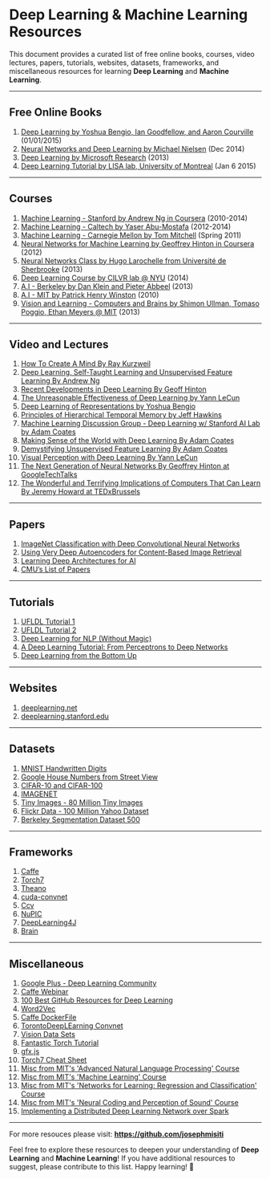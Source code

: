 # Deep Learning & Machine Learning Resources

This document provides a curated list of free online books, courses, video lectures, papers, tutorials, websites, datasets, frameworks, and miscellaneous resources for learning **Deep Learning** and **Machine Learning**.

---

## **Free Online Books**
1. [Deep Learning by Yoshua Bengio, Ian Goodfellow, and Aaron Courville](https://www.deeplearningbook.org/) (01/01/2015)  
2. [Neural Networks and Deep Learning by Michael Nielsen](http://neuralnetworksanddeeplearning.com/) (Dec 2014)  
3. [Deep Learning by Microsoft Research](https://www.microsoft.com/en-us/research/publication/deep-learning/) (2013)  
4. [Deep Learning Tutorial by LISA lab, University of Montreal](https://deeplearning.net/tutorial/) (Jan 6 2015)  

---

## **Courses**
1. [Machine Learning - Stanford by Andrew Ng in Coursera](https://www.coursera.org/learn/machine-learning) (2010-2014)  
2. [Machine Learning - Caltech by Yaser Abu-Mostafa](https://work.caltech.edu/telecourse.html) (2012-2014)  
3. [Machine Learning - Carnegie Mellon by Tom Mitchell](http://www.cs.cmu.edu/~tom/10701_sp11/) (Spring 2011)  
4. [Neural Networks for Machine Learning by Geoffrey Hinton in Coursera](https://www.coursera.org/learn/neural-networks) (2012)  
5. [Neural Networks Class by Hugo Larochelle from Université de Sherbrooke](https://www.youtube.com/playlist?list=PL6Xpj9I5qXYEcOhn7TqghAJ6NAPrNmUBH) (2013)  
6. [Deep Learning Course by CILVR lab @ NYU](https://cilvr.cs.nyu.edu/doku.php?id=deeplearning:courses) (2014)  
7. [A.I - Berkeley by Dan Klein and Pieter Abbeel](https://inst.eecs.berkeley.edu/~cs188/fa13/) (2013)  
8. [A.I - MIT by Patrick Henry Winston](https://ocw.mit.edu/courses/electrical-engineering-and-computer-science/6-034-artificial-intelligence-fall-2010/) (2010)  
9. [Vision and Learning - Computers and Brains by Shimon Ullman, Tomaso Poggio, Ethan Meyers @ MIT](https://ocw.mit.edu/courses/brain-and-cognitive-sciences/9-657-the-psychology-of-vision-and-learning-fall-2005/) (2013)  

---

## **Video and Lectures**
1. [How To Create A Mind By Ray Kurzweil](https://www.youtube.com/watch?v=o7M8o5wZuSQ)  
2. [Deep Learning, Self-Taught Learning and Unsupervised Feature Learning By Andrew Ng](https://www.youtube.com/watch?v=ZmNOAtZIgIk)  
3. [Recent Developments in Deep Learning By Geoff Hinton](https://www.youtube.com/watch?v=vShMxxqtDDs)  
4. [The Unreasonable Effectiveness of Deep Learning by Yann LeCun](https://www.youtube.com/watch?v=sc-KbuZqGkI)  
5. [Deep Learning of Representations by Yoshua Bengio](https://www.youtube.com/watch?v=4xsVFLnHC_0)  
6. [Principles of Hierarchical Temporal Memory by Jeff Hawkins](https://www.youtube.com/watch?v=6ufPpZDmPKA)  
7. [Machine Learning Discussion Group - Deep Learning w/ Stanford AI Lab by Adam Coates](https://www.youtube.com/watch?v=2QJiH5U6OMQ)  
8. [Making Sense of the World with Deep Learning By Adam Coates](https://www.youtube.com/watch?v=3boKlkPBckA)  
9. [Demystifying Unsupervised Feature Learning By Adam Coates](https://www.youtube.com/watch?v=ZmNOAtZIgIk)  
10. [Visual Perception with Deep Learning By Yann LeCun](https://www.youtube.com/watch?v=0bMe_vCZo30)  
11. [The Next Generation of Neural Networks By Geoffrey Hinton at GoogleTechTalks](https://www.youtube.com/watch?v=AyzOUbkUf3M)  
12. [The Wonderful and Terrifying Implications of Computers That Can Learn By Jeremy Howard at TEDxBrussels](https://www.youtube.com/watch?v=xx310zM3tLs)  

---

## **Papers**
1. [ImageNet Classification with Deep Convolutional Neural Networks](https://papers.nips.cc/paper/4824-imagenet-classification-with-deep-convolutional-neural-networks.pdf)  
2. [Using Very Deep Autoencoders for Content-Based Image Retrieval](https://arxiv.org/abs/1404.1777)  
3. [Learning Deep Architectures for AI](https://www.iro.umontreal.ca/~bengioy/papers/ftml_book.pdf)  
4. [CMU’s List of Papers](https://www.cs.cmu.edu/~rsalakhu/papers.html)  

---

## **Tutorials**
1. [UFLDL Tutorial 1](http://ufldl.stanford.edu/tutorial/)  
2. [UFLDL Tutorial 2](http://ufldl.stanford.edu/tutorial/supervised/LinearRegression/)  
3. [Deep Learning for NLP (Without Magic)](https://www.youtube.com/watch?v=OQQ-W_63UgQ)  
4. [A Deep Learning Tutorial: From Perceptrons to Deep Networks](https://www.toptal.com/machine-learning/an-introduction-to-deep-learning-from-perceptrons-to-deep-networks)  
5. [Deep Learning from the Bottom Up](https://www.metacademy.org/roadmaps/rgrosse/deep_learning)  

---

## **Websites**
1. [deeplearning.net](http://deeplearning.net/)  
2. [deeplearning.stanford.edu](http://deeplearning.stanford.edu/)  

---

## **Datasets**
1. [MNIST Handwritten Digits](http://yann.lecun.com/exdb/mnist/)  
2. [Google House Numbers from Street View](http://ufldl.stanford.edu/housenumbers/)  
3. [CIFAR-10 and CIFAR-100](https://www.cs.toronto.edu/~kriz/cifar.html)  
4. [IMAGENET](http://www.image-net.org/)  
5. [Tiny Images - 80 Million Tiny Images](http://groups.csail.mit.edu/vision/TinyImages/)  
6. [Flickr Data - 100 Million Yahoo Dataset](https://webscope.sandbox.yahoo.com/catalog.php?datatype=i&did=67)  
7. [Berkeley Segmentation Dataset 500](https://www2.eecs.berkeley.edu/Research/Projects/CS/vision/grouping/resources.html)  

---

## **Frameworks**
1. [Caffe](http://caffe.berkeleyvision.org/)  
2. [Torch7](http://torch.ch/)  
3. [Theano](http://deeplearning.net/software/theano/)  
4. [cuda-convnet](https://code.google.com/archive/p/cuda-convnet/)  
5. [Ccv](http://libccv.org/)  
6. [NuPIC](https://github.com/numenta/nupic)  
7. [DeepLearning4J](https://deeplearning4j.org/)  
8. [Brain](https://github.com/harthur/brain)  

---

## **Miscellaneous**
1. [Google Plus - Deep Learning Community](https://plus.google.com/communities/112866381580457264725)  
2. [Caffe Webinar](https://www.youtube.com/watch?v=8eWjDzqZ4g0)  
3. [100 Best GitHub Resources for Deep Learning](https://github.com/endymecy/awesome-deeplearning-resources)  
4. [Word2Vec](https://code.google.com/archive/p/word2vec/)  
5. [Caffe DockerFile](https://github.com/BVLC/caffe/tree/master/docker)  
6. [TorontoDeepLEarning Convnet](https://github.com/TorontoDeepLearning/convnet)  
7. [Vision Data Sets](https://www.cs.cmu.edu/~cil/v-images.html)  
8. [Fantastic Torch Tutorial](https://github.com/soumith/torch-tutorials)  
9. [gfx.js](https://github.com/clementfarabet/gfx.js)  
10. [Torch7 Cheat Sheet](https://github.com/torch/torch7/wiki/Cheatsheet)  
11. [Misc from MIT's 'Advanced Natural Language Processing' Course](http://ocw.mit.edu/courses/electrical-engineering-and-computer-science/6-864-advanced-natural-language-processing-fall-2005/)  
12. [Misc from MIT's 'Machine Learning' Course](http://ocw.mit.edu/courses/electrical-engineering-and-computer-science/6-867-machine-learning-fall-2006/)  
13. [Misc from MIT's 'Networks for Learning: Regression and Classification' Course](http://ocw.mit.edu/courses/electrical-engineering-and-computer-science/6-867-machine-learning-fall-2006/)  
14. [Misc from MIT's 'Neural Coding and Perception of Sound' Course](http://ocw.mit.edu/courses/health-sciences-and-technology/hst-723j-neural-coding-and-perception-of-sound-spring-2005/)  
15. [Implementing a Distributed Deep Learning Network over Spark](https://github.com/amplab/spark-deep-learning)  

---


For more resouces please visit:
**https://github.com/josephmisiti**


Feel free to explore these resources to deepen your understanding of **Deep Learning** and **Machine Learning**! If you have additional resources to suggest, please contribute to this list. Happy learning! 🚀